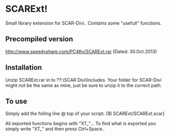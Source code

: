 SCARExt!
========
Small library extension for SCAR-Divi.. Contains some "usefull" functions.


Precompiled version
--------
http://www.speedyshare.com/PC4Kv/SCARExt.rar (Dated: 30.Oct.2013) 


Installation 
--------
Unzip SCARExt.rar in to ??:\SCAR Divi\Includes. 
Your folder for SCAR-Divi might not be the same as mine, just be sure to unzip it to the correct path.


To use
--------
Simply add the folling line @ top of your script:
{$I SCARExt/SCARExt.scar}

All exported functions begins with "XT_"... To find what is exported you simply write "XT_" and then press Ctrl+Space..
